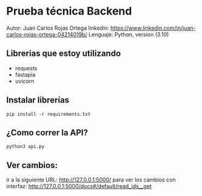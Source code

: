 # Prueba técnica Backend

Autor: Juan Carlos Rojas Ortega
linkedin: https://www.linkedin.com/in/juan-carlos-rojas-ortega-04214019b/
Lenguaje: Python, version (3.10)

## Librerias que estoy utilizando

* requests
* fastapia
* uvicorn


## Instalar librerías


`pip install -r requirements.txt `

## ¿Como correr la API?

    python3 api.py
   
## Ver cambios:
ir a la siguiente URL: http://127.0.0.1:5000/
para ver los cambios con interfaz:
http://127.0.0.1:5000/docs#/default/read_ids__get
